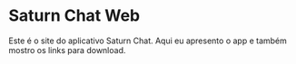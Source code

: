# Saturn Chat Web

Este é o site do aplicativo Saturn Chat. Aqui eu apresento o app e também mostro os links para download.
